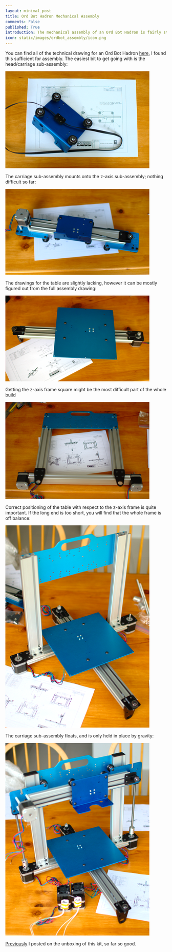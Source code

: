 ```yaml
---
layout: minimal_post
title: Ord Bot Hadron Mechanical Assembly 
comments: False
published: True 
introduction: The mechanical assembly of an Ord Bot Hadron is fairly straight forwards, we did it all from the technical drawings. 
icon: static/images/ordbot_assembly/icon.png
---
```


You can find all of the technical drawing for an Ord Bot Hadron [here](http://www.buildlog.net/wiki/doku.php?id=ord_bot:the_ord_bot), I found this sufficient for assembly.
The easiest bit to get going with is the head/carriage sub-assembly:

![](/static/images/ordbot_assembly/head.png)

The carriage sub-assembly mounts onto the z-axis sub-assembly; nothing difficult so far:

![](/static/images/ordbot_assembly/carriage.png)

The drawings for the table are slightly lacking, however it can be mostly figured out from the full assembly drawing:

![](/static/images/ordbot_assembly/table.png)

Getting the z-axis frame square might be the most difficult part of the whole build

![](/static/images/ordbot_assembly/zaxis.png)

Correct positioning of the table with respect to the z-axis frame is quite important.
If the long end is too short, you will find that the whole frame is off balance:

![](/static/images/ordbot_assembly/frame.png)

The carriage sub-assembly floats, and is only held in place by gravity:

![](/static/images/ordbot_assembly/complete.png)

[Previously](http://christopherpoole.github.com/ord-bot-hadron-unboxing/) I posted on the unboxing of this kit, so far so good.
